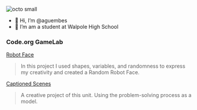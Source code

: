 ![octo small](https://github.com/aguembes/aguembes/assets/146837207/a34e0164-c8e4-4170-a99a-700c191e25ec)
- 👋 Hi, I’m @aguembes
- 👀 I’m am a student at Walpole High School

### Code.org GameLab
[Robot Face](https://aguembes.github.io/robot/)
>In this project I used shapes, variables, and randomness to express my creativity and created a Random Robot Face.

[Captioned Scenes](https://studio.code.org/projects/gamelab/WjYvfA0NlObB3Acs4UGU5nw6sVCR6awbdWb73l82DT8)
>A creative project of this unit. Using the problem-solving process as a model.

